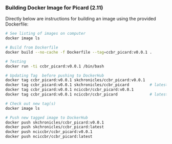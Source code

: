 ### Building Docker Image for Picard (2.11) 

Directly below are instructions for building an image using the provided Dockerfile:

```bash
# See listing of images on computer
docker image ls

# Build from Dockerfile
docker build --no-cache -f Dockerfile --tag=ccbr_picard:v0.0.1 .

# Testing
docker run -ti ccbr_picard:v0.0.1 /bin/bash

# Updating Tag  before pushing to DockerHub
docker tag ccbr_picard:v0.0.1 skchronicles/ccbr_picard:v0.0.1
docker tag ccbr_picard:v0.0.1 skchronicles/ccbr_picard         # latest
docker tag ccbr_picard:v0.0.1 nciccbr/ccbr_picard:v0.0.1
docker tag ccbr_picard:v0.0.1 nciccbr/ccbr_picard              # latest

# Check out new tag(s)
docker image ls

# Push new tagged image to DockerHub
docker push skchronicles/ccbr_picard:v0.0.1
docker push skchronicles/ccbr_picard:latest
docker push nciccbr/ccbr_picard:v0.0.1
docker push nciccbr/ccbr_picard:latest 
```
